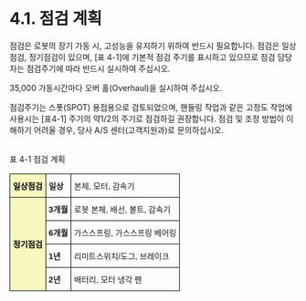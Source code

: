 ﻿# 4.1. 점검 계획

점검은 로봇의 장기 가동 시, 고성능을 유지하기 위하여 반드시 필요합니다.
점검은 일상점검, 정기점검이 있으며, [표 4-1]에 기본적 점검 주기를 표시하고 있으므로 점검 담당자는 점검주기에 따라 반드시 실시하여 주십시오.

35,000 가동시간마다 오버 홀(Overhaul)을 실시하여 주십시오. 

점검주기는 스폿(SPOT) 용접용으로 검토되었으며, 핸들링 작업과 같은 고정도 작업에 사용시는 [표4-1] 주기의 약1/2의 주기로 점검하길 권장합니다. 점검 및 조정 방법이 이해하기 어려울 경우, 당사 A/S 센터(고객지원과)로 문의하십시오.


<br>
표 4-1 점검 계획 
<style type="text/css">
.tg  {border-collapse:collapse;border-spacing:0;}
.tg td{border-color:black;border-style:solid;border-width:1px;font-family:Arial, sans-serif;font-size:14px;
  overflow:hidden;padding:10px 5px;word-break:normal;}
.tg th{border-color:black;border-style:solid;border-width:1px;font-family:Arial, sans-serif;font-size:14px;
  font-weight:normal;overflow:hidden;padding:10px 5px;word-break:normal;}
.tg .tg-1wig{font-weight:bold;text-align:left;vertical-align:top}
.tg .tg-yhpm{background-color:#f8f8be;color:#000000;font-weight:bold;text-align:center;vertical-align:middle}
.tg .tg-0lax{text-align:left;vertical-align:top}
</style>
<table class="tg">
<thead>
  <tr>
    <th class="tg-yhpm">일상점검</th>
    <th class="tg-1wig">일상</th>
    <th class="tg-0lax">본체, 모터, 감속기</th>
  </tr>
</thead>
<tbody>
  <tr>
    <td class="tg-yhpm" rowspan="4">정기점검</td>
    <td class="tg-1wig">3개월</td>
    <td class="tg-0lax">로봇 본체, 배선, 볼트, 감속기</td>
  </tr>
  <tr>
    <td class="tg-1wig">6개월</td>
    <td class="tg-0lax">가스스프링, 가스스프링 베어링</td>
  </tr>
  <tr>
    <td class="tg-1wig">1년</td>
    <td class="tg-0lax">리미트스위치/도그, 브레이크</td>
  </tr>
  <tr>
    <td class="tg-1wig">2년</td>
    <td class="tg-0lax">배터리, 모터 냉각 팬</td>
  </tr>
</tbody>
</table>